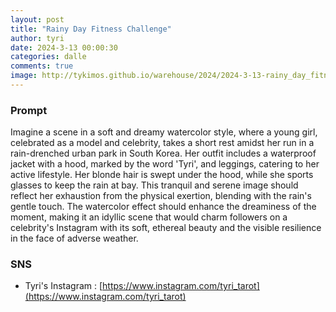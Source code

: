 ```yaml
---
layout: post
title: "Rainy Day Fitness Challenge"
author: tyri
date: 2024-3-13 00:00:30
categories: dalle
comments: true
image: http://tykimos.github.io/warehouse/2024/2024-3-13-rainy_day_fitness_challenge_title.jpeg
---
```


### Prompt

Imagine a scene in a soft and dreamy watercolor style, where a young girl, celebrated as a model and celebrity, takes a short rest amidst her run in a rain-drenched urban park in South Korea. Her outfit includes a waterproof jacket with a hood, marked by the word 'Tyri', and leggings, catering to her active lifestyle. Her blonde hair is swept under the hood, while she sports glasses to keep the rain at bay. This tranquil and serene image should reflect her exhaustion from the physical exertion, blending with the rain's gentle touch. The watercolor effect should enhance the dreaminess of the moment, making it an idyllic scene that would charm followers on a celebrity's Instagram with its soft, ethereal beauty and the visible resilience in the face of adverse weather.

### SNS

* Tyri's Instagram : [https://www.instagram.com/tyri_tarot](https://www.instagram.com/tyri_tarot)



